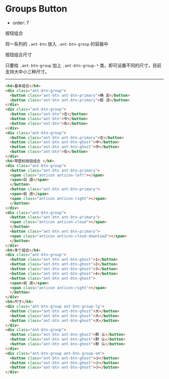 # Groups Button

- order: 7

按钮组合

将一系列的 `.ant-btn` 放入 `.ant-btn-group` 的容器中

按钮组合尺寸

只要给 `.ant-btn-group` 加上 `.ant-btn-group-*` 类，即可设置不同的尺寸，目前支持大中小三种尺寸。

---

````html
<h4>基本组合</h4>
<div class="ant-btn-group">
  <button class="ant-btn ant-btn-primary">确 定</button>
  <button class="ant-btn ant-btn-primary">取 消</button>
</div>
<div class="ant-btn-group">
  <button class="ant-btn">左</button>
  <button class="ant-btn">中</button>
  <button class="ant-btn">右</button>
</div>
<div class="ant-btn-group">
  <button class="ant-btn ant-btn-primary">左</button>
  <button class="ant-btn ant-btn-ghost">中</button>
  <button class="ant-btn ant-btn-ghost">中</button>
  <button class="ant-btn">右</button>
</div>
<h4>带图标按钮组合 </h4>
<div class="ant-btn-group">
  <button class="ant-btn ant-btn-primary">
  <span class="anticon anticon-left"></span>
  <span>后 退</span>
  </button>
  <button class="ant-btn ant-btn-primary">
  <span>前 进</span>
  <span class="anticon anticon-right"></span>
  </button>
</div>
<div class="ant-btn-group">
  <button class="ant-btn ant-btn-primary">
  <span class="anticon anticon-cloud"></span>
  </button>
  <button class="ant-btn ant-btn-primary">
  <span class="anticon anticon-cloud-download"></span>
  </button>
</div>
<h4>多个组合</h4>
<div class="ant-btn-group">
  <button class="ant-btn ant-btn-ghost">1</button>
  <button class="ant-btn ant-btn-ghost">2</button>
  <button class="ant-btn ant-btn-ghost">3</button>
  <button class="ant-btn ant-btn-ghost">4</button>
  <button class="ant-btn ant-btn-ghost">
  <span>前 进</span>
  <span class="anticon anticon-right"></span>
  </button>
</div>
<h4>尺寸</h4>
<div class="ant-btn-group ant-btn-group-lg">
  <button class="ant-btn ant-btn-ghost">大</button>
  <button class="ant-btn ant-btn-ghost">大</button>
  <button class="ant-btn ant-btn-ghost">大</button>
</div>
<div class="ant-btn-group">
  <button class="ant-btn ant-btn-ghost">默 认</button>
  <button class="ant-btn ant-btn-ghost">默 认</button>
  <button class="ant-btn ant-btn-ghost">默 认</button>
</div>
<div class="ant-btn-group ant-btn-group-sm">
  <button class="ant-btn ant-btn-ghost">小</button>
  <button class="ant-btn ant-btn-ghost">小</button>
  <button class="ant-btn ant-btn-ghost">小</button>
</div>
````

<style>
.nico-insert-code h4 {
  font-size: 12px;
  font-weight: normal;
}
.nico-insert-code h4:first-child {
  margin-top: 0;
}
.nico-insert-code .ant-btn-group {
  margin-top: 16px;
  margin-left: 8px;
}
.nico-insert-code .ant-btn {
  margin-bottom: 8px;
}
</style>
